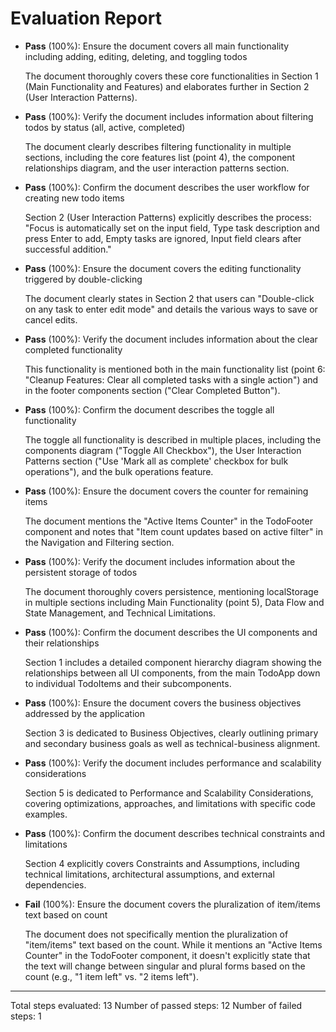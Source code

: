 # Evaluation Report

- **Pass** (100%): Ensure the document covers all main functionality including adding, editing, deleting, and toggling todos
  
  The document thoroughly covers these core functionalities in Section 1 (Main Functionality and Features) and elaborates further in Section 2 (User Interaction Patterns).

- **Pass** (100%): Verify the document includes information about filtering todos by status (all, active, completed)
  
  The document clearly describes filtering functionality in multiple sections, including the core features list (point 4), the component relationships diagram, and the user interaction patterns section.

- **Pass** (100%): Confirm the document describes the user workflow for creating new todo items
  
  Section 2 (User Interaction Patterns) explicitly describes the process: "Focus is automatically set on the input field, Type task description and press Enter to add, Empty tasks are ignored, Input field clears after successful addition."

- **Pass** (100%): Ensure the document covers the editing functionality triggered by double-clicking
  
  The document clearly states in Section 2 that users can "Double-click on any task to enter edit mode" and details the various ways to save or cancel edits.

- **Pass** (100%): Verify the document includes information about the clear completed functionality
  
  This functionality is mentioned both in the main functionality list (point 6: "Cleanup Features: Clear all completed tasks with a single action") and in the footer components section ("Clear Completed Button").

- **Pass** (100%): Confirm the document describes the toggle all functionality
  
  The toggle all functionality is described in multiple places, including the components diagram ("Toggle All Checkbox"), the User Interaction Patterns section ("Use 'Mark all as complete' checkbox for bulk operations"), and the bulk operations feature.

- **Pass** (100%): Ensure the document covers the counter for remaining items
  
  The document mentions the "Active Items Counter" in the TodoFooter component and notes that "Item count updates based on active filter" in the Navigation and Filtering section.

- **Pass** (100%): Verify the document includes information about the persistent storage of todos
  
  The document thoroughly covers persistence, mentioning localStorage in multiple sections including Main Functionality (point 5), Data Flow and State Management, and Technical Limitations.

- **Pass** (100%): Confirm the document describes the UI components and their relationships
  
  Section 1 includes a detailed component hierarchy diagram showing the relationships between all UI components, from the main TodoApp down to individual TodoItems and their subcomponents.

- **Pass** (100%): Ensure the document covers the business objectives addressed by the application
  
  Section 3 is dedicated to Business Objectives, clearly outlining primary and secondary business goals as well as technical-business alignment.

- **Pass** (100%): Verify the document includes performance and scalability considerations
  
  Section 5 is dedicated to Performance and Scalability Considerations, covering optimizations, approaches, and limitations with specific code examples.

- **Pass** (100%): Confirm the document describes technical constraints and limitations
  
  Section 4 explicitly covers Constraints and Assumptions, including technical limitations, architectural assumptions, and external dependencies.

- **Fail** (100%): Ensure the document covers the pluralization of item/items text based on count
  
  The document does not specifically mention the pluralization of "item/items" text based on the count. While it mentions an "Active Items Counter" in the TodoFooter component, it doesn't explicitly state that the text will change between singular and plural forms based on the count (e.g., "1 item left" vs. "2 items left").

---

Total steps evaluated: 13
Number of passed steps: 12
Number of failed steps: 1